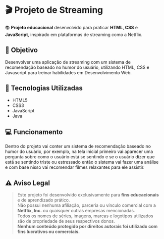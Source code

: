 # 🎬 Projeto de Streaming 

📚 **Projeto educacional** desenvolvido para praticar **HTML, CSS** e **JavaScript**, inspirado em plataformas de streaming como a Netflix.


## 🎯 Objetivo

Desenvolver uma aplicação de streaming com um sistema de recomendação baseado no humor do usuário, utilizando HTML, CSS e Javascript para treinar habilidades em Desenvolvimento Web.


## 🧪 Tecnologias Utilizadas

- HTML5
- CSS3
- JavaScript
- Java

## 💻 Funcionamento
Dentro do projeto vai conter um sistema de recomendação baseado no humor do usuário, por exemplo, na tela inicial primeiro vai aparecer uma pergunta sobre como o usuário está se sentindo e se o usuário dizer que está se sentindo triste ou estressado então o sistema vai fazer uma análise e com base nisso vai recomendar filmes relaxantes para ele assistir.


## ⚠️ Aviso Legal

> Este projeto foi desenvolvido exclusivamente para **fins educacionais** e de aprendizado prático.  
> Não possui nenhuma afiliação, parceria ou vínculo comercial com a **Netflix, Inc.** ou quaisquer outras empresas mencionadas.  
> Todos os nomes de séries, imagens, marcas e logotipos utilizados são de propriedade de seus respectivos donos.  
> **Nenhum conteúdo protegido por direitos autorais foi utilizado com fins lucrativos ou comerciais.**
